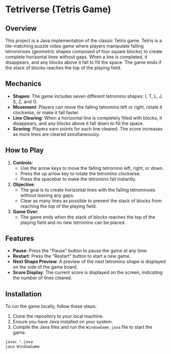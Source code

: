 # Tetriverse (Tetris Game)

## Overview

This project is a Java implementation of the classic Tetris game. Tetris is a tile-matching puzzle video game where players manipulate falling tetrominoes (geometric shapes composed of four square blocks) to create complete horizontal lines without gaps. When a line is completed, it disappears, and any blocks above it fall to fill the space. The game ends if the stack of blocks reaches the top of the playing field.

## Mechanics

- **Shapes**: The game includes seven different tetromino shapes: I, T, L, J, S, Z, and O.
- **Movement**: Players can move the falling tetromino left or right, rotate it clockwise, or make it fall faster.
- **Line Clearing**: When a horizontal line is completely filled with blocks, it disappears, and any blocks above it fall down to fill the space.
- **Scoring**: Players earn points for each line cleared. The score increases as more lines are cleared simultaneously.

## How to Play

1. **Controls**:
   - Use the arrow keys to move the falling tetromino left, right, or down.
   - Press the up arrow key to rotate the tetromino clockwise.
   - Press the spacebar to make the tetromino fall instantly.
2. **Objective**:
   - The goal is to create horizontal lines with the falling tetrominoes without leaving any gaps.
   - Clear as many lines as possible to prevent the stack of blocks from reaching the top of the playing field.
3. **Game Over**:
   - The game ends when the stack of blocks reaches the top of the playing field and no new tetromino can be placed.

## Features

- **Pause**: Press the "Pause" button to pause the game at any time.
- **Restart**: Press the "Restart" button to start a new game.
- **Next Shape Preview**: A preview of the next tetromino shape is displayed on the side of the game board.
- **Score Display**: The current score is displayed on the screen, indicating the number of lines cleared.

## Installation

To run the game locally, follow these steps:

1. Clone the repository to your local machine.
2. Ensure you have Java installed on your system.
3. Compile the Java files and run the `WindowGame.java` file to start the game.

```bash
javac *.java
java WindowGame

